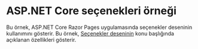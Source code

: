 # <a name="aspnet-core-options-sample"></a>ASP.NET Core seçenekleri örneği

Bu örnek, ASP.NET Core Razor Pages uygulamasında seçenekler deseninin kullanımını gösterir. Bu örnek, [Seçenekler deseninin](https://docs.microsoft.com/aspnet/core/fundamentals/configuration/options) konu başlığında açıklanan özellikleri gösterir.
